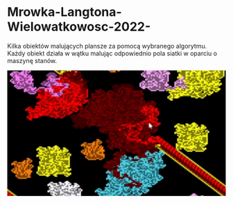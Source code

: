 # Mrowka-Langtona-Wielowatkowosc-2022-
Kilka obiektów malujących plansze za pomocą wybranego algorytmu. Każdy obiekt działa w wątku malując odpowiednio pola siatki w oparciu o maszynę stanów.

![Alt text](/przyklad.jpg?raw=true "przyklad")
